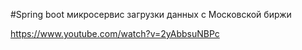 #Spring boot микросервис загрузки данных с Московской биржи

https://www.youtube.com/watch?v=2yAbbsuNBPc